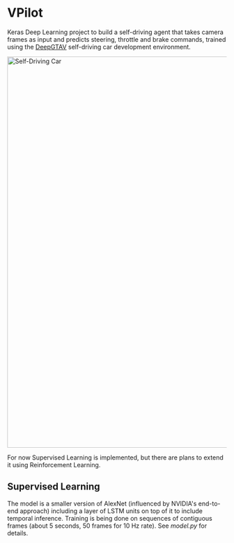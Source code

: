# VPilot
Keras Deep Learning project to build a self-driving agent that takes camera frames as input and predicts steering, throttle and brake commands, trained using the [DeepGTAV](https://github.com/ai-tor/DeepGTAV) self-driving car development environment.

<img src="http://forococheselectricos.com/wp-content/uploads/2016/07/tesla-autopilot-1.jpg" alt="Self-Driving Car" width="900px">

For now Supervised Learning is implemented, but there are plans to extend it using Reinforcement Learning.

## Supervised Learning

The model is a smaller version of AlexNet (influenced by NVIDIA's end-to-end approach) including a layer of LSTM units on top of it to include temporal inference. Training is being done on sequences of contiguous frames (about 5 seconds, 50 frames for 10 Hz rate). See _model.py_ for details.
